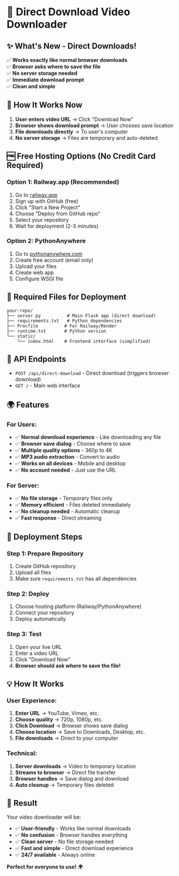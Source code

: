 # 🚀 Direct Download Video Downloader

## ✨ What's New - Direct Downloads!

✅ **Works exactly like normal browser downloads**  
✅ **Browser asks where to save the file**  
✅ **No server storage needed**  
✅ **Immediate download prompt**  
✅ **Clean and simple**  

## 🎯 How It Works Now

1. **User enters video URL** → Click "Download Now"
2. **Browser shows download prompt** → User chooses save location
3. **File downloads directly** → To user's computer
4. **No server storage** → Files are temporary and auto-deleted

## 🆓 Free Hosting Options (No Credit Card Required)

### Option 1: Railway.app (Recommended)
1. Go to [railway.app](https://railway.app)
2. Sign up with GitHub (free)
3. Click "Start a New Project"
4. Choose "Deploy from GitHub repo"
5. Select your repository
6. Wait for deployment (2-3 minutes)

### Option 2: PythonAnywhere
1. Go to [pythonanywhere.com](https://www.pythonanywhere.com)
2. Create free account (email only)
3. Upload your files
4. Create web app
5. Configure WSGI file

## 📁 Required Files for Deployment

```
your-repo/
├── server.py          # Main Flask app (direct download)
├── requirements.txt   # Python dependencies
├── Procfile          # For Railway/Render
├── runtime.txt       # Python version
└── static/
    └── index.html    # Frontend interface (simplified)
```

## 🔧 API Endpoints

- `POST /api/direct-download` - Direct download (triggers browser download)
- `GET /` - Main web interface

## 🌍 Features

### For Users:
- ✅ **Normal download experience** - Like downloading any file
- ✅ **Browser save dialog** - Choose where to save
- ✅ **Multiple quality options** - 360p to 4K
- ✅ **MP3 audio extraction** - Convert to audio
- ✅ **Works on all devices** - Mobile and desktop
- ✅ **No account needed** - Just use the URL

### For Server:
- ✅ **No file storage** - Temporary files only
- ✅ **Memory efficient** - Files deleted immediately
- ✅ **No cleanup needed** - Automatic cleanup
- ✅ **Fast response** - Direct streaming

## 🚀 Deployment Steps

### Step 1: Prepare Repository
1. Create GitHub repository
2. Upload all files
3. Make sure `requirements.txt` has all dependencies

### Step 2: Deploy
1. Choose hosting platform (Railway/PythonAnywhere)
2. Connect your repository
3. Deploy automatically

### Step 3: Test
1. Open your live URL
2. Enter a video URL
3. Click "Download Now"
4. **Browser should ask where to save the file!**

## 💡 How It Works

### User Experience:
1. **Enter URL** → YouTube, Vimeo, etc.
2. **Choose quality** → 720p, 1080p, etc.
3. **Click Download** → Browser shows save dialog
4. **Choose location** → Save to Downloads, Desktop, etc.
5. **File downloads** → Direct to your computer

### Technical:
1. **Server downloads** → Video to temporary location
2. **Streams to browser** → Direct file transfer
3. **Browser handles** → Save dialog and download
4. **Auto cleanup** → Temporary files deleted

## 🎉 Result

Your video downloader will be:
- ✅ **User-friendly** - Works like normal downloads
- ✅ **No confusion** - Browser handles everything
- ✅ **Clean server** - No file storage needed
- ✅ **Fast and simple** - Direct download experience
- ✅ **24/7 available** - Always online

**Perfect for everyone to use!** 🌍
